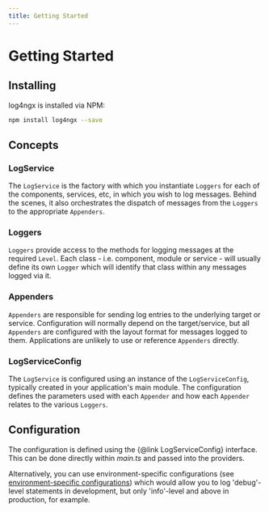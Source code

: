 ```yaml
---
title: Getting Started
---
```

# Getting Started

## Installing

log4ngx is installed via NPM:

``` sh
npm install log4ngx --save
```

## Concepts

### LogService

The `LogService` is the factory with which you instantiate `Loggers` for each of the components, services, etc, in which you wish to log messages.  Behind the scenes, it also orchestrates the dispatch of messages from the `Loggers` to the appropriate `Appenders`.

### Loggers

`Loggers` provide access to the methods for logging messages at the required `Level`.  Each class - i.e. component, module or service - will usually define its own `Logger` which will identify that class within any messages logged via it.

### Appenders

`Appenders` are responsible for sending log entries to the underlying target or service.  Configuration will normally depend on the target/service, but all `Appenders` are configured with the layout format for messages logged to them.  Applications are unlikely to use or reference `Appenders` directly.

### LogServiceConfig

The `LogService` is configured using an instance of the `LogServiceConfig`, typically created in your application's main module.  The configuration defines the parameters used with each `Appender` and how each `Appender` relates to the various `Loggers`.

## Configuration

The configuration is defined using the {@link LogServiceConfig} interface.  This can be done directly within _main.ts_ and passed into the providers.

Alternatively, you can use environment-specific configurations (see [environment-specific configurations](https://angular.dev/tools/cli/environments#using-environment-specific-variables-in-your-app)) which would allow you to log 'debug'-level statements in development, but only 'info'-level and above in production, for example.
